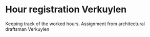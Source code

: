 # Hour registration Verkuylen

Keeping track of the worked hours. Assignment from architectural draftsman Verkuylen